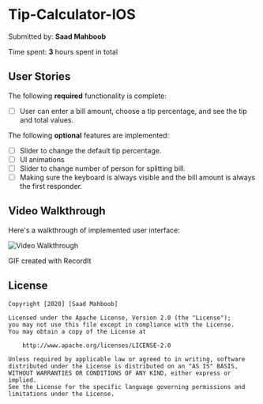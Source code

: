 # Tip-Calculator-IOS

Submitted by: **Saad Mahboob**

Time spent: **3** hours spent in total

## User Stories

The following **required** functionality is complete:

* [ ] User can enter a bill amount, choose a tip percentage, and see the tip and total values.

The following **optional** features are implemented:

* [ ] Slider to change the default tip percentage.
* [ ] UI animations
* [ ] Slider to change number of person for splitting bill.
* [ ] Making sure the keyboard is always visible and the bill amount is always the first responder. 

## Video Walkthrough 

Here's a walkthrough of implemented user interface:

<img src='http://g.recordit.co/TPtj8jfT4E.gif' title='Video Walkthrough' width='' alt='Video Walkthrough' />

GIF created with RecordIt


## License

    Copyright [2020] [Saad Mahboob]

    Licensed under the Apache License, Version 2.0 (the "License");
    you may not use this file except in compliance with the License.
    You may obtain a copy of the License at

        http://www.apache.org/licenses/LICENSE-2.0

    Unless required by applicable law or agreed to in writing, software
    distributed under the License is distributed on an "AS IS" BASIS,
    WITHOUT WARRANTIES OR CONDITIONS OF ANY KIND, either express or implied.
    See the License for the specific language governing permissions and
    limitations under the License.
